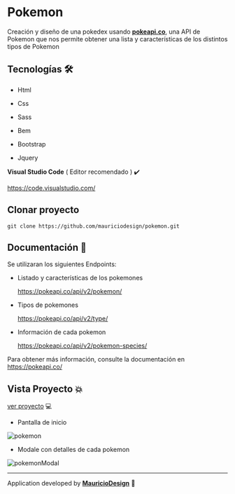 # Pokemon 

Creación y diseño de una pokedex usando **[pokeapi.co](https://pokeapi.co/)**, una API de Pokemon que nos permite obtener una lista y características de los distintos tipos de  Pokemon 

## Tecnologías​ :hammer_and_wrench:

- Html

- Css

- Sass

- Bem

- Bootstrap

- Jquery

  

**Visual Studio Code** ( Editor recomendado ) ✔️

https://code.visualstudio.com/



## Clonar proyecto

```
git clone https://github.com/mauriciodesign/pokemon.git
```



## Documentación :book:

Se utilizaran los siguientes Endpoints:

- Listado y características de los pokemones

  https://pokeapi.co/api/v2/pokemon/ 

- Tipos de pokemones

  https://pokeapi.co/api/v2/type/ 

- Información de cada pokemon

  https://pokeapi.co/api/v2/pokemon-species/ 

Para obtener más información, consulte la documentación en https://pokeapi.co/



## Vista Proyecto 💥

[ver proyecto](https://mauro-au.github.io/pokemon/) :computer:

- Pantalla de inicio

![pokemon](https://user-images.githubusercontent.com/47857535/86643255-8aaa8d00-bfaa-11ea-8f6c-0ef3811f47a8.png)

- Modale con detalles de cada pokemon

![pokemonModal](https://user-images.githubusercontent.com/47857535/86645478-6f408180-bfac-11ea-84b7-a33c065da885.png)

------

Application developed by [**MauricioDesign**](https://github.com/mauriciodesign) 🤘​
